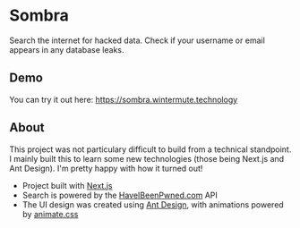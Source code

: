 # Sombra

Search the internet for hacked data. Check if your username or email appears in any database leaks.

## Demo

You can try it out here: https://sombra.wintermute.technology

## About

This project was not particulary difficult to build from a technical standpoint. I mainly built this to learn some new technologies (those being Next.js and Ant Design). I'm pretty happy with how it turned out!

- Project built with [Next.js](https://nextjs.org/)
- Search is powered by the [HaveIBeenPwned.com](https://haveibeenpwned.com) API
- The UI design was created using [Ant Design](https://ant.design), with animations powered by [animate.css](https://daneden.github.io/animate.css)
